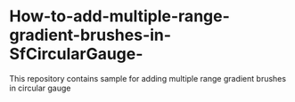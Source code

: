 # How-to-add-multiple-range-gradient-brushes-in-SfCircularGauge-
This repository contains sample for adding multiple range gradient brushes in circular gauge  
